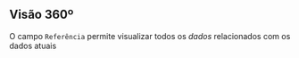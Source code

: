 ## Visão 360º
O campo `Referência` permite visualizar todos os _dados_ relacionados com os dados atuais